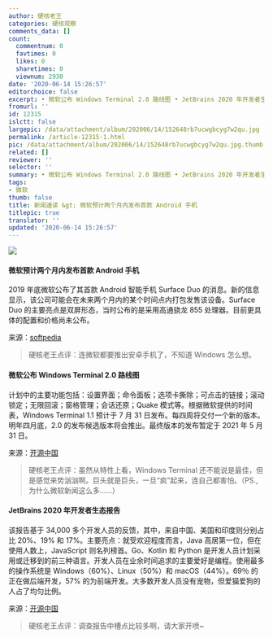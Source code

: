 ```yaml
---
author: 硬核老王
categories: 硬核观察
comments_data: []
count:
  commentnum: 0
  favtimes: 0
  likes: 0
  sharetimes: 0
  viewnum: 2930
date: '2020-06-14 15:26:57'
editorchoice: false
excerpt: • 微软公布 Windows Terminal 2.0 路线图 • JetBrains 2020 年开发者生态报告
fromurl: ''
id: 12315
islctt: false
largepic: /data/attachment/album/202006/14/152648rb7ucwgbcyg7w2qu.jpg
permalink: /article-12315-1.html
pic: /data/attachment/album/202006/14/152648rb7ucwgbcyg7w2qu.jpg.thumb.jpg
related: []
reviewer: ''
selector: ''
summary: • 微软公布 Windows Terminal 2.0 路线图 • JetBrains 2020 年开发者生态报告
tags:
- 微软
thumb: false
title: 新闻速读 &gt; 微软预计两个月内发布首款 Android 手机
titlepic: true
translator: ''
updated: '2020-06-14 15:26:57'
---
```


![](/data/attachment/album/202006/14/152648rb7ucwgbcyg7w2qu.jpg)


#### 微软预计两个月内发布首款 Android 手机


2019 年底微软公布了其首款 Android 智能手机 Surface Duo 的消息。新的信息显示，该公司可能会在未来两个月内的某个时间点内打包发售该设备。Surface Duo 的主要亮点是双屏形态，当时公布的是采用高通骁龙 855 处理器。目前更具体的配置和价格尚未公布。


来源：[softpedia](https://news.softpedia.com/news/the-first-microsoft-android-phone-is-just-around-the-corner-530250.shtml)



> 
> 硬核老王点评：连微软都要推出安卓手机了，不知道 Windows 怎么想。
> 
> 
> 


#### 微软公布 Windows Terminal 2.0 路线图


计划中的主要功能包括：设置界面；命令面板；选项卡撕除；可点击的链接；滚动锁定；无限回滚；窗格管理；会话还原；Quake 模式等。根据微软提供的时间表，Windows Terminal 1.1 预计于 7 月 31 日发布。每四周将交付一个新的版本。明年四月底，2.0 的发布候选版本将会推出。最终版本的发布暂定于 2021 年 5 月 31 日。


来源：[开源中国](https://www.oschina.net/news/116415/windows-terminal-v2-roadmap)



> 
> 硬核老王点评：虽然从特性上看，Windows Terminal 还不能说是最佳，但是感觉来势汹汹啊。巨头就是巨头，一旦“疯”起来，连自己都害怕。（PS., 为什么微软新闻这么多……）
> 
> 
> 


#### JetBrains 2020 年开发者生态报告


该报告基于 34,000 多个开发人员的反馈，其中，来自中国、美国和印度则分别占比 20%、19% 和 17%。主要亮点：就受欢迎程度而言，Java 高居第一位，但在使用人数上，JavaScript 则名列榜首。Go、Kotlin 和 Python 是开发人员计划采用或迁移到的前三种语言。开发人员在业余时间追求的主要爱好是编程。使用最多的操作系统是 Windows（60%）、Linux（50%）和 macOS（44%）。69％ 的正在做后端开发，57% 的为前端开发。大多数开发人员没有宠物，但爱猫爱狗的人占了均匀比例。


来源：[开源中国](https://www.oschina.net/news/116418/the-state-of-developer-ecosystem-in-2020)



> 
> 硬核老王点评：调查报告中槽点比较多啊，请大家开喷~
> 
> 
>